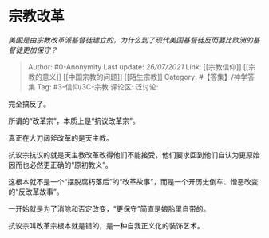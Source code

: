 # 宗教改革
*美国是由宗教改革派基督徒建立的，为什么到了现代美国基督徒反而要比欧洲的基督徒更加保守？*

> Author: #0-Anonymity
> Last update: *26/07/2021*
> Link: [[宗教信仰]] [[宗教的意义]] [[中国宗教的问题]] [[陌生宗教]]
> Category: #【答集】/神学答集
> Tag: #3-信仰/3C-宗教
> 评论区:
> 泛讨论:

完全搞反了。

所谓的“改革宗”，本质上是“抗议改革宗”。

真正在大刀阔斧改革的是天主教。

抗议宗抗议的就是天主教改革改得他们不能接受，他们要求回到他们自认为更原始因而也必然更正确的“原初教义”。

这根本就不是一个“摆脱腐朽落后”的“改革故事”，而是一个开历史倒车、憎恶改变的“反改革故事”。

一开始就是为了消除和否定改变，“更保守”简直是娘胎里自带的。

抗议宗叫改革宗根本就是错的，是一种自我正义化的装饰艺术。
